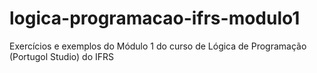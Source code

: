 # logica-programacao-ifrs-modulo1
Exercícios e exemplos do Módulo 1 do curso de Lógica de Programação (Portugol Studio) do IFRS
